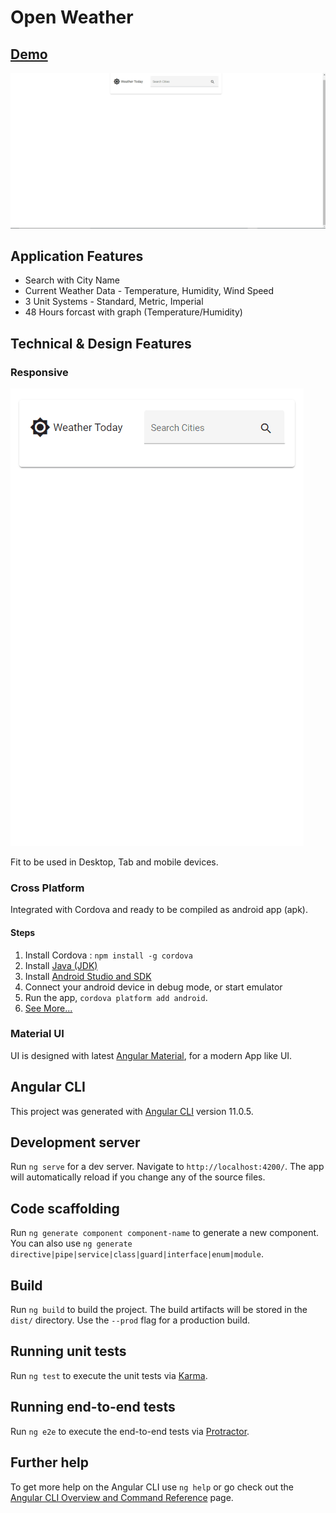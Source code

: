 # Open Weather

## [Demo](http://open-weather.amttemplate.in)
![Demo Gif](demo/demo.gif)

## Application Features
- Search with City Name
- Current Weather Data - Temperature, Humidity, Wind Speed
- 3 Unit Systems - Standard, Metric, Imperial
- 48 Hours forcast with graph (Temperature/Humidity)

## Technical & Design Features
### Responsive
![Demo Mobile Gif](demo/demo-mobile.gif)

Fit to be used in Desktop, Tab and mobile devices.
### Cross Platform
Integrated with Cordova and ready to be compiled as android app (apk).
#### Steps
1. Install Cordova : `npm install -g cordova`
2. Install [Java (JDK)](https://docs.oracle.com/javase/8/docs/technotes/guides/install/windows_jdk_install.html#A1097272)
3. Install [Android Studio and SDK](https://developer.android.com/studio)
4. Connect your android device in debug mode, or start emulator
5. Run the app, `cordova platform add android`.
6. [See More...](https://medium.com/analytics-vidhya/create-a-mobile-app-using-your-existing-angular-web-project-using-cordova-9c10d377d527)
### Material UI
UI is designed with latest [Angular Material](https://material.angular.io/), for a modern App like UI.

## Angular CLI
This project was generated with [Angular CLI](https://github.com/angular/angular-cli) version 11.0.5.

## Development server

Run `ng serve` for a dev server. Navigate to `http://localhost:4200/`. The app will automatically reload if you change any of the source files.

## Code scaffolding

Run `ng generate component component-name` to generate a new component. You can also use `ng generate directive|pipe|service|class|guard|interface|enum|module`.

## Build

Run `ng build` to build the project. The build artifacts will be stored in the `dist/` directory. Use the `--prod` flag for a production build.

## Running unit tests

Run `ng test` to execute the unit tests via [Karma](https://karma-runner.github.io).

## Running end-to-end tests

Run `ng e2e` to execute the end-to-end tests via [Protractor](http://www.protractortest.org/).

## Further help

To get more help on the Angular CLI use `ng help` or go check out the [Angular CLI Overview and Command Reference](https://angular.io/cli) page.
